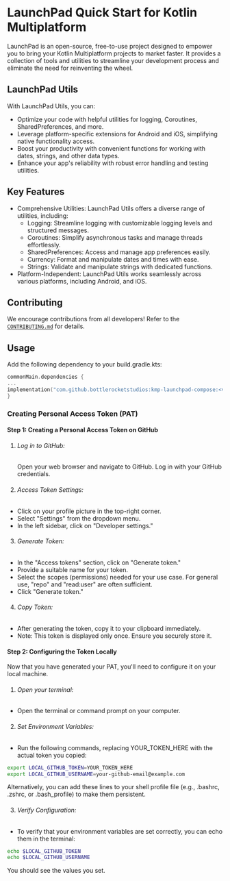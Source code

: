 # LaunchPad Quick Start for Kotlin Multiplatform

LaunchPad is an open-source, free-to-use project designed to empower you to bring your Kotlin Multiplatform projects to market faster. It provides a collection of tools and utilities to streamline your development process and eliminate the need for
reinventing the wheel.

## LaunchPad Utils

With LaunchPad Utils, you can:

- Optimize your code with helpful utilities for logging, Coroutines, SharedPreferences, and more.
- Leverage platform-specific extensions for Android and iOS, simplifying native functionality access.
- Boost your productivity with convenient functions for working with dates, strings, and other data types.
- Enhance your app's reliability with robust error handling and testing utilities.

## Key Features

- Comprehensive Utilities: LaunchPad Utils offers a diverse range of utilities, including:
    - Logging: Streamline logging with customizable logging levels and structured messages.
    - Coroutines: Simplify asynchronous tasks and manage threads effortlessly.
    - SharedPreferences: Access and manage app preferences easily.
    - Currency: Format and manipulate dates and times with ease.
    - Strings: Validate and manipulate strings with dedicated functions.
- Platform-Independent: LaunchPad Utils works seamlessly across various platforms, including Android, and iOS.

## Contributing

We encourage contributions from all developers! Refer to the  [`CONTRIBUTING.md`](./CONTRIBUTING.md) for details.

## Usage

Add the following dependency to your build.gradle.kts:
```kotlin
commonMain.dependencies {
...
implementation("com.github.bottlerocketstudios:kmp-launchpad-compose:<version>")
}
```

### Creating Personal Access Token (PAT)

#### Step 1: Creating a Personal Access Token on GitHub

1. ###### Log in to GitHub:
   Open your web browser and navigate to GitHub. Log in with your GitHub credentials.

2. ###### Access Token Settings:

- Click on your profile picture in the top-right corner.
- Select "Settings" from the dropdown menu.
- In the left sidebar, click on "Developer settings."

3. ###### Generate Token:

- In the "Access tokens" section, click on "Generate token."
- Provide a suitable name for your token.
- Select the scopes (permissions) needed for your use case. For general use, "repo" and "read:user" are often sufficient.
- Click "Generate token."

4. ###### Copy Token:

- After generating the token, copy it to your clipboard immediately.
- Note: This token is displayed only once. Ensure you securely store it.

#### Step 2: Configuring the Token Locally

Now that you have generated your PAT, you'll need to configure it on your local machine.

1. ###### Open your terminal:

- Open the terminal or command prompt on your computer.

2. ###### Set Environment Variables:

- Run the following commands, replacing YOUR_TOKEN_HERE with the actual token you copied:

```bash
export LOCAL_GITHUB_TOKEN=YOUR_TOKEN_HERE
export LOCAL_GITHUB_USERNAME=your-github-email@example.com
```

Alternatively, you can add these lines to your shell profile file (e.g., .bashrc, .zshrc, or .bash_profile) to make them persistent.

3. ###### Verify Configuration:

- To verify that your environment variables are set correctly, you can echo them in the terminal:

```bash
echo $LOCAL_GITHUB_TOKEN
echo $LOCAL_GITHUB_USERNAME
```

You should see the values you set.